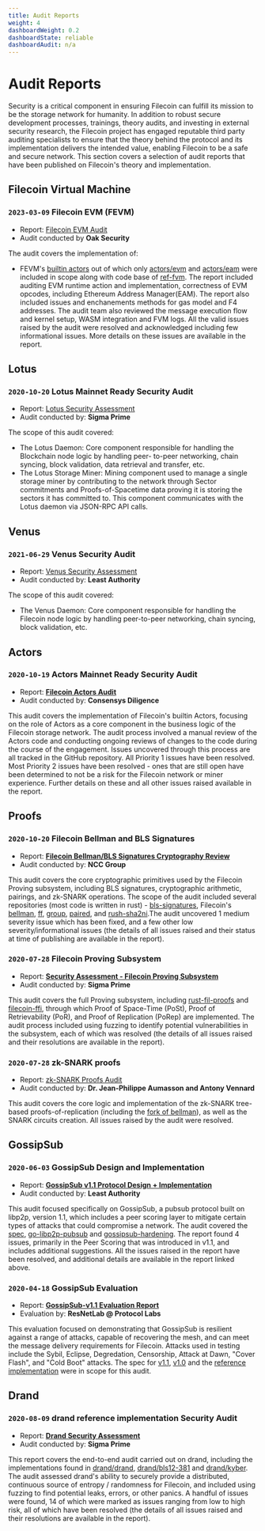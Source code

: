 ```yaml
---
title: Audit Reports
weight: 4
dashboardWeight: 0.2
dashboardState: reliable
dashboardAudit: n/a
---
```


# Audit Reports

Security is a critical component in ensuring Filecoin can fulfill its mission to be the storage network for humanity. In addition to robust secure development processes, trainings, theory audits, and investing in external security research, the Filecoin project has engaged reputable third party auditing specialists to ensure that the theory behind the protocol and its implementation delivers the intended value, enabling Filecoin to be a safe and secure network. This section covers a selection of audit reports that have been published on Filecoin's theory and implementation.

## Filecoin Virtual Machine

### `2023-03-09` Filecoin EVM (FEVM)

- Report: [Filecoin EVM Audit](https://github.com/oak-security/audit-reports/blob/master/Filecoin%20Foundation/2023-03-09%20Audit%20Report%20-%20Filecoin%20EVM%20(FEVM)%20v1.1.pdf)
- Audit conducted by **Oak Security**

The audit covers the implementation of:

-  FEVM's [builtin actors](https://github.com/filecoin-project/builtin-actors/tree/1b11df4b399550753a4105f45f58bc07015af2a3/actors/evm) out of which only [actors/evm](https://github.com/filecoin-project/builtin-actors/tree/1b11df4b399550753a4105f45f58bc07015af2a3/actors/evm) and [actors/eam](https://github.com/filecoin-project/builtin-actors/tree/1b11df4b399550753a4105f45f58bc07015af2a3/actors/eam) were included in scope along with code base of [ref-fvm](https://github.com/filecoin-project/ref-fvm). The report included auditing EVM runtime action and implementation, correctness of EVM opcodes, including Ethereum Address Manager(EAM). The report also included issues and enchanements methods for gas model and F4 addresses. The audit team also reviewed the message execution flow and kernel setup, WASM integration and FVM logs. All the valid issues raised by the audit were resolved and acknowledged including few informational issues. More details on these issues are available in the report.

## Lotus

### `2020-10-20` Lotus Mainnet Ready Security Audit

- Report: [Lotus Security Assessment](https://drive.google.com/file/d/1pJnvxlz4ie9oB4NyzPRsTfs0QgYWaDdW/view)
- Audit conducted by: **Sigma Prime**

The scope of this audit covered:

- The Lotus Daemon: Core component responsible for handling the Blockchain node logic by handling peer- to-peer networking, chain syncing, block validation, data retrieval and transfer, etc.
- The Lotus Storage Miner: Mining component used to manage a single storage miner by contributing to the network through Sector commitments and Proofs-of-Spacetime data proving it is storing the sectors it has committed to. This component communicates with the Lotus daemon via JSON-RPC API calls.

## Venus

### `2021-06-29` Venus Security Audit

- Report: [Venus Security Assessment](https://leastauthority.com/static/publications/LeastAuthority_Filecoin_Foundation_Venus_Final_Audit_Report.pdf)
- Audit conducted by: **Least Authority**

The scope of this audit covered:

- The Venus Daemon: Core component responsible for handling the Filecoin node logic by handling peer-to-peer networking, chain syncing, block validation, etc.

## Actors

### `2020-10-19` Actors Mainnet Ready Security Audit

- Report: [**Filecoin Actors Audit**](https://diligence.consensys.net/audits/2020/09/filecoin-actors/)
- Audit conducted by: **Consensys Diligence**

This audit covers the implementation of Filecoin's builtin Actors, focusing on the role of Actors as a core component in the business logic of the Filecoin storage network. The audit process involved a manual review of the Actors code and conducting ongoing reviews of changes to the code during the course of the engagement. Issues uncovered through this process are all tracked in the GitHub repository. All Priority 1 issues have been resolved. Most Priority 2 issues have been resolved - ones that are still open have been determined to not be a risk for the Filecoin network or miner experience. Further details on these and all other issues raised available in the report.

## Proofs

### `2020-10-20` Filecoin Bellman and BLS Signatures

- Report: [**Filecoin Bellman/BLS Signatures Cryptography Review**](https://research.nccgroup.com/wp-content/uploads/2020/10/NCC_Group_ProtocolLabs_PRLB007_Report_2020-10-20_v1.0.pdf)
- Audit conducted by: **NCC Group**

This audit covers the core cryptographic primitives used by the Filecoin Proving subsystem, including BLS signatures, cryptographic arithmetic, pairings, and zk-SNARK operations. The scope of the audit included several repositories (most code is written in rust) - [bls-signatures](https://github.com/filecoin-project/bls-signatures/), Filecoin's [bellman](https://github.com/filecoin-project/bellman/), [ff](https://github.com/filecoin-project/ff), [group](https://github.com/filecoin-project/group), [paired](https://github.com/filecoin-project/paired), and [rush-sha2ni](https://github.com/filecoin-project/rust-sha2ni).The audit uncovered 1 medium severity issue which has been fixed, and a few other low severity/informational issues (the details of all issues raised and their status at time of publishing are available in the report).

### `2020-07-28` Filecoin Proving Subsystem

- Report: [**Security Assessment - Filecoin Proving Subsystem**](https://github.com/filecoin-project/rust-fil-proofs/blob/master/audits/Sigma-Prime-Protocol-Labs-Filecoin-Proofs-Security-Review-v2.1.pdf)
- Audit conducted by: **Sigma Prime**

This audit covers the full Proving subsystem, including [rust-fil-proofs](https://github.com/filecoin-project/rust-fil-proofs) and [filecoin-ffi](https://github.com/filecoin-project/filecoin-ffi), through which Proof of Space-Time (PoSt), Proof of Retrievability (PoR), and Proof of Replication (PoRep) are implemented. The audit process included using fuzzing to identify potential vulnerabilities in the subsystem, each of which was resolved (the details of all issues raised and their resolutions are available in the report).

### `2020-07-28` zk-SNARK proofs

- Report: [zk-SNARK Proofs Audit](https://github.com/filecoin-project/rust-fil-proofs/blob/master/audits/protocolai-audit-20200728.pdf)
- Audit conducted by: **Dr. Jean-Philippe Aumasson and Antony Vennard**

This audit covers the core logic and implementation of the zk-SNARK tree-based proofs-of-replication (including the [fork of bellman](https://github.com/filecoin-project/bellman)), as well as the SNARK circuits creation. All issues raised by the audit were resolved.

## GossipSub

### `2020-06-03` GossipSub Design and Implementation

- Report: [**GossipSub v1.1 Protocol Design + Implementation**](https://gateway.ipfs.io/ipfs/QmWR376YyuyLewZDzaTHXGZr7quL5LB13HRFnNdSJ3CyXu/Least%20Authority%20-%20Gossipsub%20v1.1%20Final%20Audit%20Report%20%28v2%29.pdf)
- Audit conducted by: **Least Authority**

This audit focused specifically on GossipSub, a pubsub protocol built on libp2p, version 1.1, which includes a peer scoring layer to mitigate certain types of attacks that could compromise a network. The audit covered the [spec](https://github.com/libp2p/specs/blob/master/pubsub/gossipsub), [go-libp2p-pubsub](https://github.com/libp2p/go-libp2p-pubsub) and [gossipsub-hardening](https://github.com/libp2p/gossipsub-hardening/). The report found 4 issues, primarily in the Peer Scoring that was introduced in v1.1, and includes additional suggestions. All the issues raised in the report have been resolved, and additional details are available in the report linked above.

### `2020-04-18` GossipSub Evaluation

- Report: [**GossipSub-v1.1 Evaluation Report**](https://gateway.ipfs.io/ipfs/QmRAFP5DBnvNjdYSbWhEhVRJJDFCLpPyvew5GwCCB4VxM4)
- Evaluation by: **ResNetLab @ Protocol Labs**

This evaluation focused on demonstrating that GossipSub is resilient against a range of attacks, capable of recovering the mesh, and can meet the message delivery requirements for Filecoin. Attacks used in testing include the Sybil, Eclipse, Degredation, Censorship, Attack at Dawn, "Cover Flash", and "Cold Boot" attacks. The spec for [v1.1](https://github.com/libp2p/specs/blob/master/pubsub/gossipsub/gossipsub-v1.1.md), [v1.0](https://github.com/libp2p/specs/blob/master/pubsub/gossipsub/gossipsub-v1.0.md) and the [reference implementation](https://github.com/libp2p/go-libp2p-pubsub) were in scope for this audit.

## Drand

### `2020-08-09` drand reference implementation Security Audit

- Report: [**Drand Security Assessment**](https://drive.google.com/file/d/1fCy1ynO78gJLCNbqBruzHx7bh72Tu-q2/view)
- Audit conducted by: **Sigma Prime**

This report covers the end-to-end audit carried out on drand, including the implementations found in [drand/drand](https://github.com/drand/drand), [drand/bls12-381](https://github.com/drand/bls12-381) and [drand/kyber](https://github.com/drand/kyber). The audit assessed drand's ability to securely provide a distributed, continuous source of entropy / randomness for Filecoin, and included using fuzzing to find potential leaks, errors, or other panics. A handful of issues were found, 14 of which were marked as issues ranging from low to high risk, all of which have been resolved (the details of all issues raised and their resolutions are available in the report).
